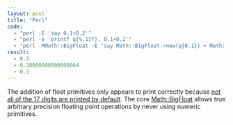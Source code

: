 ```yaml
---
layout: post
title: "Perl"
code:
  - "perl -E 'say 0.1+0.2'"
  - "perl -e 'printf q{%.17f}, 0.1+0.2'"
  - "perl -MMath::BigFloat -E 'say Math::BigFloat->new(q{0.1}) + Math::BigFloat->new(q{0.2})'"
result:
  - 0.3
  - 0.30000000000000004
  - 0.3
---
```

The addition of float primitives only appears to print correctly because [not all of the 17 digits are printed by default](https://github.com/perl/perl5/issues/15119). The core [Math::BigFloat](https://metacpan.org/pod/Math::BigFloat) allows true arbitrary precision floating point operations by never using numeric primitives.
